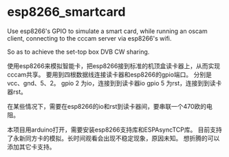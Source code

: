 # esp8266_smartcard

Use esp8266's GPIO to simulate a smart card,
while running an oscam client,
connecting to the cccam server via esp8266's wifi.

So as to achieve the set-top box DVB CW sharing.



使用esp8266来模拟智能卡，把esp8266接到标准的机顶盒读卡器上，从而实现cccam共享。
要用到四根数据线连接读卡器和esp8266的gpio端口。
分别是vcc、gnd、5、2。
gpio 2 为io，连接到到读卡器io
gpio 5 为rst，连接到到读卡器rst。

在某些情况下，需要在esp8266的io和rst到读卡器间，要串联一个470欧的电阻。



本项目用arduino打开，需要安装esp8266支持库和ESPAsyncTCP库。
目前支持了永新同方卡的模拟。长时间观看会出现不稳定现象，原因未知。
想折腾的可以添加其它卡支持。